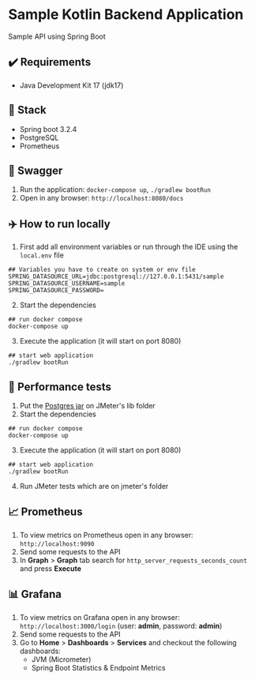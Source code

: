 # Sample Kotlin Backend Application
Sample API using Spring Boot

## ✔️ Requirements
- Java Development Kit 17 (jdk17)

## 🍔 Stack
- Spring boot 3.2.4
- PostgreSQL
- Prometheus

## 📖 Swagger
1. Run the application: `docker-compose up`, `./gradlew bootRun`
2. Open in any browser: `http://localhost:8080/docs`

## ✈️ How to run locally
1. First add all environment variables or run through the IDE using the `local.env` file
```shell
## Variables you have to create on system or env file
SPRING_DATASOURCE_URL=jdbc:postgresql://127.0.0.1:5431/sample
SPRING_DATASOURCE_USERNAME=sample
SPRING_DATASOURCE_PASSWORD=
```
2. Start the dependencies
```shell
## run docker compose
docker-compose up
```
3. Execute the application (it will start on port 8080)
```shell
## start web application
./gradlew bootRun
```

## 🧪 Performance tests
1. Put the [Postgres jar](https://repo1.maven.org/maven2/org/postgresql/postgresql/42.2.20/postgresql-42.2.20.jar) on JMeter's lib folder
2. Start the dependencies
```shell
## run docker compose
docker-compose up
```
3. Execute the application (it will start on port 8080)
```shell
## start web application
./gradlew bootRun
```
4. Run JMeter tests which are on jmeter's folder

## 📈 Prometheus
1. To view metrics on Prometheus open in any browser: `http://localhost:9090`
2. Send some requests to the API
3. In **Graph** > **Graph** tab search for `http_server_requests_seconds_count` and press **Execute**

## 📊 Grafana
1. To view metrics on Grafana open in any browser: `http://localhost:3000/login` (user: **admin**, password: **admin**)
2. Send some requests to the API
3. Go to **Home** > **Dashboards** > **Services** and checkout the following dashboards:
    - JVM (Micrometer)
    - Spring Boot Statistics & Endpoint Metrics